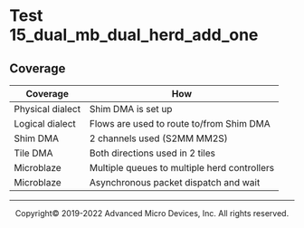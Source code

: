 # Test 15_dual_mb_dual_herd_add_one
## Coverage

| Coverage | How |
| -------- | --- |
| Physical dialect | Shim DMA is set up |
| Logical dialect  | Flows are used to route to/from Shim DMA |
| Shim DMA | 2 channels used (S2MM MM2S) |
| Tile DMA | Both directions used in 2 tiles | 
| Microblaze | Multiple queues to multiple herd controllers |
| Microblaze | Asynchronous packet dispatch and wait |

-----

<p align="center">Copyright&copy; 2019-2022 Advanced Micro Devices, Inc. All rights reserved.</p>